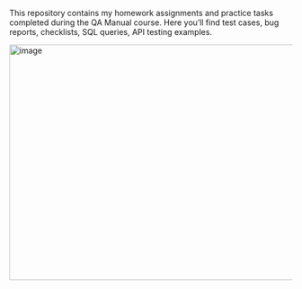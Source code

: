 This repository contains my homework assignments and practice tasks completed during the QA Manual course.
Here you’ll find test cases, bug reports, checklists, SQL queries, API testing examples.

<img width="724" height="420" alt="image" src="https://github.com/user-attachments/assets/a3d828ed-c2a6-4a7e-b484-d698324fcdb9" />

